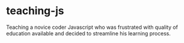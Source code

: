 # teaching-js
Teaching a novice coder Javascript who was frustrated with quality of education available and decided to streamline his learning process.

